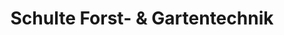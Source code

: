 ---
title: "Schulte Forst- & Gartentechnik"
url: /barntrup/schulte-forst-und-gartentechnik/
shop: Baumarkt
---